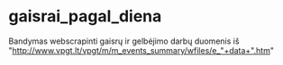 # gaisrai_pagal_diena
Bandymas webscrapinti gaisrų ir gelbėjimo darbų duomenis iš "http://www.vpgt.lt/vpgt/m/m_events_summary/wfiles/e_"+data+".htm"


